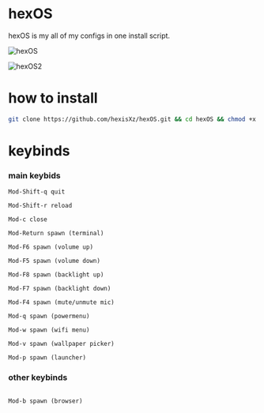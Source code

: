 # hexOS
hexOS is my all of my configs in one install script.

![hexOS](https://github.com/hexisXz/hexOS/assets/71829613/65393468-a42a-4ef5-8b2d-b77e875cb625)



![hexOS2](https://github.com/hexisXz/hexOS/assets/71829613/de186793-8d7f-4929-847c-816e693939ae)

# how to install

``` sh
git clone https://github.com/hexisXz/hexOS.git && cd hexOS && chmod +x install && ./install

```

# keybinds


### main keybids

```
Mod-Shift-q quit

Mod-Shift-r reload

Mod-c close

Mod-Return spawn (terminal)

Mod-F6 spawn (volume up)

Mod-F5 spawn (volume down)

Mod-F8 spawn (backlight up)

Mod-F7 spawn (backlight down)

Mod-F4 spawn (mute/unmute mic)

Mod-q spawn (powermenu)

Mod-w spawn (wifi menu)

Mod-v spawn (wallpaper picker)

Mod-p spawn (launcher)

```


### other keybinds

```

Mod-b spawn (browser)

```
